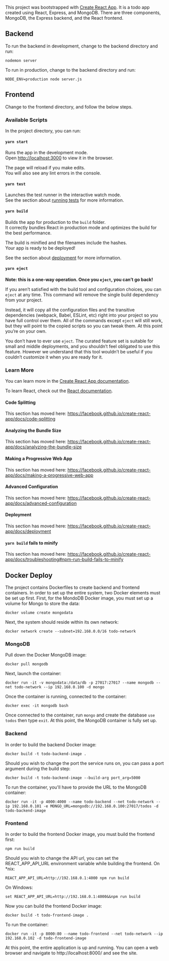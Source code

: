 This project was bootstrapped with [Create React App](https://github.com/facebook/create-react-app). It is a todo app created using React, Express, and MongoDB.
There are three components, MongoDB, the Express backend, and the React frontend.

## Backend

To run the backend in development, change to the backend directory and run:

`nodemon server`

To run in production, change to the backend directory and run:

`NODE_ENV=production node server.js`

## Frontend

Change to the frontend directory, and follow the below steps.

### Available Scripts

In the project directory, you can run:

#### `yarn start`

Runs the app in the development mode.<br />
Open [http://localhost:3000](http://localhost:3000) to view it in the browser.

The page will reload if you make edits.<br />
You will also see any lint errors in the console.

#### `yarn test`

Launches the test runner in the interactive watch mode.<br />
See the section about [running tests](https://facebook.github.io/create-react-app/docs/running-tests) for more information.

#### `yarn build`

Builds the app for production to the `build` folder.<br />
It correctly bundles React in production mode and optimizes the build for the best performance.

The build is minified and the filenames include the hashes.<br />
Your app is ready to be deployed!

See the section about [deployment](https://facebook.github.io/create-react-app/docs/deployment) for more information.

#### `yarn eject`

**Note: this is a one-way operation. Once you `eject`, you can’t go back!**

If you aren’t satisfied with the build tool and configuration choices, you can `eject` at any time. This command will remove the single build dependency from your project.

Instead, it will copy all the configuration files and the transitive dependencies (webpack, Babel, ESLint, etc) right into your project so you have full control over them. All of the commands except `eject` will still work, but they will point to the copied scripts so you can tweak them. At this point you’re on your own.

You don’t have to ever use `eject`. The curated feature set is suitable for small and middle deployments, and you shouldn’t feel obligated to use this feature. However we understand that this tool wouldn’t be useful if you couldn’t customize it when you are ready for it.

### Learn More

You can learn more in the [Create React App documentation](https://facebook.github.io/create-react-app/docs/getting-started).

To learn React, check out the [React documentation](https://reactjs.org/).

#### Code Splitting

This section has moved here: https://facebook.github.io/create-react-app/docs/code-splitting

#### Analyzing the Bundle Size

This section has moved here: https://facebook.github.io/create-react-app/docs/analyzing-the-bundle-size

#### Making a Progressive Web App

This section has moved here: https://facebook.github.io/create-react-app/docs/making-a-progressive-web-app

#### Advanced Configuration

This section has moved here: https://facebook.github.io/create-react-app/docs/advanced-configuration

#### Deployment

This section has moved here: https://facebook.github.io/create-react-app/docs/deployment

#### `yarn build` fails to minify

This section has moved here: https://facebook.github.io/create-react-app/docs/troubleshooting#npm-run-build-fails-to-minify

## Docker Deploy

The project contains Dockerfiles to create backend and frontend containers. In order to set up the entire system, two Docker elements must be set up first.
First, for the MondoDB Docker image, you must set up a volume for Mongo to store the data:

`docker volume create mongodata`

Next, the system should reside within its own network:

`docker network create --subnet=192.168.0.0/16 todo-network`

### MongoDB

Pull down the Docker MongoDB image:

`docker pull mongodb`

Next, launch the container:

`docker run -it -v mongodata:/data/db -p 27017:27017 --name mongodb --net todo-network --ip 192.168.0.100 -d mongo`

Once the container is running, connected to the container:

`docker exec -it mongodb bash`

Once connected to the container, run `mongo` and create the database `use todos` then type `exit`.
At this point, the MongoDB container is fully set up.

### Backend

In order to build the backend Docker image:

`docker build -t todo-backend-image .`

Should you wish to change the port the service runs on, you can pass a port argument during the build step:

`docker build -t todo-backend-image --build-arg port_arg=5000`

To run the container, you'll have to provide the URL to the MongoDB container:

`docker run -it -p 4000:4000 --name todo-backend --net todo-network --ip 192.168.0.101 -e MONGO_URL=mongodb://192.168.0.100:27017/todos -d todo-backend-image`

### Frontend

In order to build the frontend Docker image, you must build the frontend first:

`npm run build`

Should you wish to change the API url, you can set the REACT_APP_API_URL environment variable while building the frontend. On *nix:

`REACT_APP_API_URL=http://192.168.0.1:4000 npm run build`

On Windows:

`set REACT_APP_API_URL=http://192.168.0.1:4000&&npm run build`

Now you can build the frontend Docker image:

`docker build -t todo-frontend-image .`

To run the container:

`docker run -it -p 8000:80 --name todo-frontend --net todo-network --ip 192.168.0.102 -d todo-frontend-image`

At this point, the entire application is up and running. You can open a web browser and navigate to http://localhost:8000/ and see the site.
